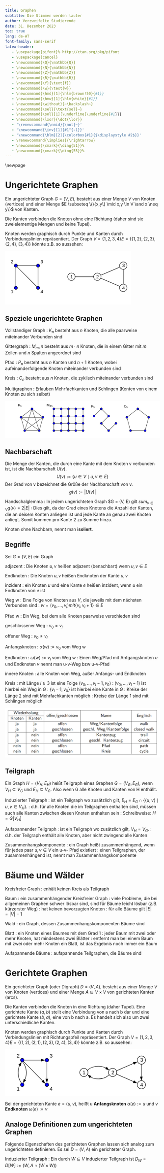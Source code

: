 ```yaml
---
title: Graphen
subtitle: Die Stimmen werden lauter
author: Verzweifelte Studierende
date: 31. Dezember 2023
toc: true
lang: de-AT
font-family: sans-serif
latex-header:
   - \usepackage{pifont}% http://ctan.org/pkg/pifont
   - \usepackage{cancel}
   - \newcommand{\Q}{\mathbb{Q}}
   - \newcommand{\N}{\mathbb{N}}
   - \newcommand{\Z}{\mathbb{Z}}
   - \newcommand{\R}{\mathbb{R}}
   - \newcommand{\f}{\text{f}}
   - \newcommand{\w}{\text{w}}
   - \newcommand{\hmd}[1]{\hlm{brown!50}{#1}}
   - \newcommand{\hmw}[1]{\hlm{white}{#1}}
   - \newcommand{\without}{~\backslash~}
   - \newcommand{\sel}{\text{sel}~}
   - \newcommand{\sol}[1]{\underline{\underline{#1}}}
   - \newcommand{\lxor}{\dot{\lor}}
   - '\renewcommand{\nmid}{\not|~}'
   - '\newcommand{\inv}[1]{#1^{-1}}'
   - '\newcommand{\hlm}[2]{\colorbox{#1}{$\displaystyle #2$}}'
   - \renewcommand{\implies}{\rightarrow}
   - \newcommand{\cmark}{\ding{51}}%
   - \newcommand{\xmark}{\ding{55}}%
---
```


\newpage


# Ungerichtete Graphen
Ein ungerichteter Graph $G = (V, E)$, besteht aus einer Menge $V$ von Knoten (vertices)
und einer Menge $E \subseteq \{\{x,y\} \mid x,y \in V \and x \neq y\}$ von Kanten.

Die Kanten verbinden die Knoten ohne eine Richtung (daher sind sie zweielementige Mengen und keine Tupel).

Knoten werden graphisch durch Punkte und Kanten durch Verbindungslinien repräsentiert.
Der Graph $V = \{1, 2, 3, 4\} E = \{\{1, 2\}, \{2, 3\}, \{2, 4\}, \{3, 4\}\}$ könnte z.B. so aussehen:

![](Graphen_Beispiel.png)

## Speziele ungerichtete Graphen
Vollständiger Graph
:   $K_n$ besteht aus $n$ Knoten, die alle paarweise miteinander Verbunden sind

Gittergraph
:   $M_m,n$ besteht aus $m \cdot n$ Knoten, die in einem Gitter mit $m$ Zeilen und $n$ Spalten angeordnet sind

Pfad
:   $P_n$ besteht aus $n$ Kanten und $n + 1$ Knoten, wobei aufeinanderfolgende Knoten miteinander verbunden sind

Kreis
:   $C_n$ besteht aus $n$ Knoten, die zyklisch miteinander verbunden sind

Multigraphen
:   Erlauben Mehrfachkanten und Schlingen (Kenten von einem Knoten zu sich selbst)

![](Spezielle_Graphen.png)

## Nachbarschaft
Die Menge der Kanten, die durch eine Kante mit dem Knoten v verbunden ist, ist die Nachbarschaft U(v).
$$
U(v) := \{u \in V \mid {u,v} \in E\}
$$
Der Grad von v bezeichnet die Größe der Nachbarschaft von v.
$$
g(v) := |U(v)|
$$

Handschalglemma
:   In jedem ungerichteten Graph $G = (V, E) gilt $sum_{v \in V} g(v) = 2 |E|$
:   Dies gilt, da der Grad eines Knotens die Anzahl der Kanten, die an deisem Konten anliegen ist und jede Kante an genau zwei Knoten anliegt. Somit kommen pro Kante 2 zu Summe hinzu.

Knoten ohne Nachbarn, nennt man **isoliert**.

## Begriffe
Sei $G = (V, E)$ ein Graph

adjazent
:   Die Knoten $u, v$ heißen adjazent (benachbart) wenn ${u, v} \in E$

Endknoten
:   Die Knoten $u, v$ heißen Endknoten der Kante ${u, v}$

inzident
:   ein Knoten $u$ und eine Kante $e$ heißen inzident, wenn $u$ ein Endknoten von $e$ ist

Weg w
:   Eine Folge von Knoten aus $V$, die jeweils mit dem nächsten Verbunden sind
:   $w = (v_0, ..., v_l) mit \{v_i, v_i+1\} \in E$

Pfad w
:   Ein Weg, bei dem alle Knoten paarweise verschieden sind

geschlossener Weg
:   $v_0 = v_l$

offener Weg
:   $v_0 \neq v_l$

Anfangsknoten
:   $\alpha(w) := v_0$ vom Weg w

Endknoten
:   $\omega(w) := v_l$ vom Weg w
:   Einen Weg/Pfad mit Anfgangsknoten $u$ und Endknoten $v$ nennt man u-v-Weg bzw u-v-Pfad

innere Knoten
:   alle Knoten vom Weg, außer Anfangs- und Endknoten

Kreis
:   mit Länge $l \ge 3$ ist eine Folge $(v_0, ..., v_l-1, v_0)$
:   $(v_0, ..., v_l-1)$ ist hierbei ein Weg in $G$
:   $\{v_l-1, v_0\}$ ist hierbei eine Kante in $G$
:   Kreise der Länge 2 sind mit Mehrfachkanten möglich
:   Kreise der Länge 1 sind mit Schlingen möglich

![Alt text](Arten_Von_Graphen.png)

## Teilgraph
Ein Graph $H = (V_H, E_H)$ heißt Teilgraph eines Graphen $G = (V_G, E_G)$, wenn 
$V_H \subseteq V_G$ und $E_H \subseteq V_G$. Also wenn G alle Knoten und Kanten von H enthällt.

Induzierter Teilgraph
:   ist ein Teilgraph wo zusätzlich gilt, $E_H = E_G \cap \{\{u, v\} \mid u, v \in V_H\}$.
:   d.h. für alle Knoten die im Teilgraphen enthalten sind, müssen auch alle Kanten zwischen diesen Knoten enthalten sein
:   Schreibweise: $H = G[V_H]$

Aufspannender Teilgraph
:   ist ein Teilgraph wo zusätzlich gilt, $V_H = V_G$.
:   d.h. der Teilgraph enthält alle Knoten, aber nicht zwingend alle Kanten

Zusammenhangskomponente
:   ein Graph heißt zusammenhängend, wenn für jedes paar $u, v \in V$ ein u-v- Pfad existiert
:   einen Teilgraphen, der zusammenhängend ist, nennt man Zusammenhangskomponente

# Bäume und Wälder
Kreisfreier Graph
:   enhält keinen Kreis als Teilgraph

Baum
:   ein zusammenhängender Kreisfreier Graph
:   viele Probleme, die bei allgemeinen Graphen schwer lösbar sind, sind für Bäume leicht lösbar (z.B. kürzerster Weg)
:   hat keinen bevorzugten Knoten
:   für alle Bäume gilt $|E| = |V| - 1$

Wald
:   ein Graph, dessen Zusammenhangskomponenten Bäume sind

Blatt
:   ein Knoten eines Baumes mit dem Grad 1
:   jeder Baum mit zwei oder mehr Knoten, hat mindestens zwei Blätter
:   entfernt man bei einem Baum mit zwei oder mehr Knoten ein Blatt, ist das Ergebnis noch immer ein Baum

Aufspannende Bäume
:   aufspannende Teilgraphen, die Bäume sind

# Gerichtete Graphen
Ein gerichteter Graph (oder Digraph) $D = (V, A)$, besteht aus einer Menge $V$ von Knoten (vertices)
und einer Menge $A \subseteq V \times V$ von gerichteten Kanten (arcs).

Die Kanten verbinden die Knoten in eine Richtung (daher Tupel). Eine gerichtete Kante $(a, b)$ stellt eine Verbindung von a nach b dar und eine gerichtete Kante $(b, a)$, eine von b nach a. Es handelt sich also um zwei unterschiedliche Kanten.

Knoten werden graphisch durch Punkte und Kanten durch Verbindungslinien mit Richtungspfeil repräsentiert.
Der Graph $V = \{1, 2, 3, 4\} E = \{(1, 2), (2, 1), (2, 3), (2, 4), (3, 4)\}$ könnte z.B. so aussehen:

![](Gerichtete_Graphen_Beispiel.png)

Bei der gerichteten Kante $e = (u, v)$, heißt u **Anfangsknoten** $\alpha(e) := u$ und v **Endknoten** $\omega(e) := v$

## Analoge Definitionen zum ungerichteten Graphen
Folgende Eigenschaften des gerichteten Graphen lassen sich analog zum ungerichteten definieren.
Es sei $D = (V, A)$ ein gerichteter Graph.

Induzierter Teilgraph
:   Ein durch $W \subseteq V$ induzierter Teilgraph ist $D_W = D[W] := (W, A \cap (W \times W))$
